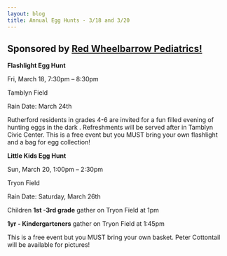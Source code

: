 ```yaml
---
layout: blog
title: Annual Egg Hunts - 3/18 and 3/20
---
```


## Sponsored by [Red Wheelbarrow Pediatrics!](http://www.redwheelbarrowpediatrics.com/)

**Flashlight Egg Hunt**

Fri, March 18, 7:30pm – 8:30pm

Tamblyn Field

Rain Date: March 24th

Rutherford residents in grades 4-6 are invited for a fun filled evening of hunting eggs in the dark . Refreshments will be served after in Tamblyn Civic Center. 
This is a free event but you MUST bring your own flashlight and a bag for egg collection!


**Little Kids Egg Hunt**

Sun, March 20, 1:00pm – 2:30pm

Tryon Field

Rain Date: Saturday, March 26th

Children **1st -3rd grade** gather on Tryon Field at 1pm

**1yr - Kindergarteners** gather on Tryon Field at 1:45pm

This is a free event but you MUST bring your own basket. Peter Cottontail will be available for pictures!
